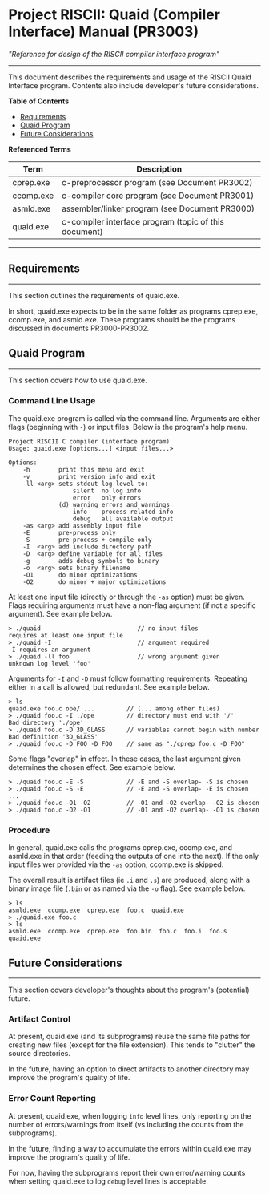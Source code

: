 # Project RISCII: Quaid (Compiler Interface) Manual (PR3003)
*"Reference for design of the RISCII compiler interface program"*

---

This document describes the requirements and usage of the RISCII Quaid Interface program. Contents also include developer's future considerations.

**Table of Contents**
- [Requirements](#Requirements)
- [Quaid Program](#quaid-program)
- [Future Considerations](#future-considerations)

**Referenced Terms**

|Term            |Description                                              |
|----------------|---------------------------------------------------------|
|cprep.exe       |c-preprocessor program (see Document PR3002)             |
|ccomp.exe       |c-compiler core program (see Document PR3001)            |
|asmld.exe       |assembler/linker program (see Document PR3000)           |
|quaid.exe       |c-compiler interface program (topic of this document)    |


---

## Requirements
---
This section outlines the requirements of quaid.exe.

In short, quaid.exe expects to be in the same folder as programs cprep.exe, ccomp.exe, and asmld.exe. These programs should be the programs discussed in documents PR3000-PR3002.

## Quaid Program
---
This section covers how to use quaid.exe.

### Command Line Usage

The quaid.exe program is called via the command line. Arguments are either flags (beginning with `-`) or input files. Below is the program's help menu.

```
Project RISCII C compiler (interface program)
Usage: quaid.exe [options...] <input files...>

Options:
    -h        print this menu and exit
    -v        print version info and exit
    -ll <arg> sets stdout log level to:
                  silent  no log info
                  error   only errors
              (d) warning errors and warnings
                  info    process related info
                  debug   all available output
    -as <arg> add assembly input file
    -E        pre-process only
    -S        pre-process + compile only
    -I  <arg> add include directory path
    -D  <arg> define variable for all files
    -g        adds debug symbols to binary
    -o  <arg> sets binary filename
    -O1       do minor optimizations
    -O2       do minor + major optimizations
```

At least one input file (directly or through the `-as` option) must be given. Flags requiring arguments must have a non-flag argument (if not a specific argument). See example below.

```
> ./quaid                           // no input files
requires at least one input file
> ./quaid -I                        // argument required
-I requires an argument
> ./quaid -ll foo                   // wrong argument given
unknown log level 'foo'
```

Arguments for `-I` and `-D` must follow formatting requirements. Repeating either in a call is allowed, but redundant. See example below.

```
> ls
quaid.exe foo.c ope/ ...         // (... among other files)
> ./quaid foo.c -I ./ope         // directory must end with '/'
Bad directory './ope'
> ./quaid foo.c -D 3D_GLASS      // variables cannot begin with number
Bad definition '3D_GLASS'
> ./quaid foo.c -D FOO -D FOO    // same as "./cprep foo.c -D FOO"
```

Some flags "overlap" in effect. In these cases, the last argument given determines the chosen effect. See example below.

```
> ./quaid foo.c -E -S            // -E and -S overlap- -S is chosen
> ./quaid foo.c -S -E            // -E and -S overlap- -E is chosen
...
> ./quaid foo.c -O1 -O2          // -O1 and -O2 overlap- -O2 is chosen
> ./quaid foo.c -O2 -O1          // -O1 and -O2 overlap- -O1 is chosen
```

### Procedure

In general, quaid.exe calls the programs cprep.exe, ccomp.exe, and asmld.exe in that order (feeding the outputs of one into the next). If the only input files wer provided via the `-as` option, ccomp.exe is skipped.

The overall result is artifact files (ie `.i` and `.s`) are produced, along with a binary image file (`.bin` or as named via the `-o` flag). See example below.

```
> ls
asmld.exe  ccomp.exe  cprep.exe  foo.c  quaid.exe
> ./quaid.exe foo.c
> ls
asmld.exe  ccomp.exe  cprep.exe  foo.bin  foo.c  foo.i  foo.s  quaid.exe

```

## Future Considerations
---
This section covers developer's thoughts about the program's (potential) future.

### Artifact Control

At present, quaid.exe (and its subprograms) reuse the same file paths for creating new files (except for the file extension). This tends to "clutter" the source directories.

In the future, having an option to direct artifacts to another directory may improve the program's quality of life.

### Error Count Reporting

At present, quaid.exe, when logging `info` level lines, only reporting on the number of errors/warnings from itself (vs including the counts from the subprograms).

In the future, finding a way to accumulate the errors within quaid.exe may improve the program's quality of life.

For now, having the subprograms report their own error/warning counts when setting quaid.exe to log `debug` level lines is acceptable.
